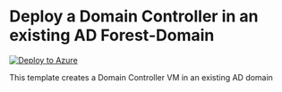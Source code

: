 # Deploy a Domain Controller in an existing AD Forest-Domain

[![Deploy to Azure](http://azuredeploy.net/deploybutton.png)](https://azuredeploy.net/)

This template creates a Domain Controller VM in an existing AD domain